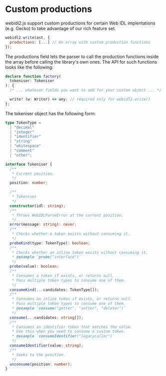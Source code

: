 # Custom productions

webidl2.js support custom productions for certain Web IDL implentations (e.g. Gecko) to take advantage of our rich feature set.

```js
webidl2.write(ast, {
  productions: [...] // An array with custom production functions
});
```

The productions field lets the parser to call the production functions inside the array before calling the library's own ones. The API for such functions looks like the following:

```ts
declare function factory(
  tokeniser: Tokeniser
): {
  /* ... whatever fields you want to add for your custom object ... */

  write? (w: Writer) => any; // required only for webidl2.write()
};
```

The tokeniser object has the following form:

```ts
type TokenType =
  | "decimal"
  | "integer"
  | "identifier"
  | "string"
  | "whitespace"
  | "comment"
  | "other";

interface Tokeniser {
  /**
   * Current position.
   */
  position: number;

  /**
   * Tokenises
   */
  constructor(idl: string);
  /**
   * Throws WebIDLParseError at the current position.
   */
  error(message: string): never;
  /**
   * Checks whether a token exists without consuming it.
   */
  probeKind(type: TokenType): boolean;
  /**
   * Checks whether an inline token exists without consuming it.
   * @example `probe("interface")`
   */
  probe(value): boolean;
  /**
   * Consumes a token if exists, or returns null.
   * Pass multiple token types to consume one of them.
   */
  consumeKind(...candidates: TokenType[]);
  /**
   * Consumes an inline token if exists, or returns null.
   * Pass multiple token types to consume one of them.
   * @example `consume("getter", "setter", "deleter")`
   */
  consume(...candidates: string[]);
  /**
   * Consumes an identifier token that matches the value.
   * Use this when you need to consume a custom token.
   * @example `consumeIdentifier("legacycaller")`
   */
  consumeIdentifier(value: string);
  /**
   * Seeks to the position.
   */
  unconsume(position: number);
}
```
